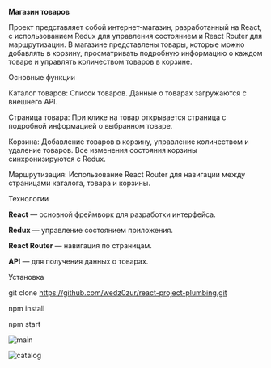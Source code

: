 **Магазин товаров**

Проект представляет собой интернет-магазин, разработанный на React, с использованием Redux для управления состоянием и React Router для маршрутизации. В магазине представлены товары, которые можно добавлять в корзину, просматривать подробную информацию о каждом товаре и управлять количеством товаров в корзине.

Основные функции

Каталог товаров: Список товаров. Данные о товарах загружаются с внешнего API.

Страница товара: При клике на товар открывается страница с подробной информацией о выбранном товаре.

Корзина: Добавление товаров в корзину, управление количеством и удаление товаров. Все изменения состояния корзины синхронизируются с Redux.

Маршрутизация: Использование React Router для навигации между страницами каталога, товара и корзины.


Технологии

**React** — основной фреймворк для разработки интерфейса.

**Redux** — управление состоянием приложения.

**React Router** — навигация по страницам.

**API** — для получения данных о товарах.


Установка

git clone https://github.com/wedz0zur/react-project-plumbing.git

npm install

npm start

![main](https://github.com/user-attachments/assets/1e724d50-6e29-4767-9112-69ffe113b23a)

![catalog](https://github.com/user-attachments/assets/c2ff14b5-1678-49b6-a0fa-661736bfd0e8)




